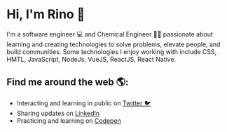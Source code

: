 # Hi, I'm Rino 👋

I'm a software engineer 💻 and Chemical Engineer 👨‍🔬 passionate about learning and creating technologies to solve problems, elevate people, and build communities. 
Some technologies I enjoy working with include CSS, HMTL, JavaScript, NodeJs, VueJS, ReactJS, React Native.

## Find me around the web 🌎:
  - Interacting and learning in public on <a href='https://twitter.com/RiNO_KED/'> Twitter 🐦</a><br/>
  - Sharing updates on <a href='https://www.linkedin.com/in/rino-kitimbo-881090116'>LinkedIn</a><br/>
  - Practicing and learning on <a href='https://codepen.io/KRino'>Codepen</a><br/>
